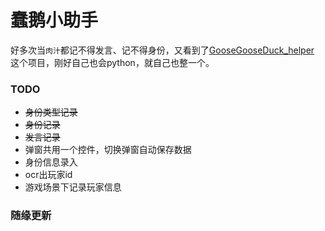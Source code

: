  # 蠢鹅小助手 
 好多次当`肉汁`都记不得发言、记不得身份，又看到了[GooseGooseDuck_helper](https://github.com/Wandering-Li/GooseGooseDuck_helper) 这个项目，刚好自己也会python，就自己也整一个。
 ### TODO
 - ~~身份类型记录~~
 - ~~身份记录~~
 - ~~发言记录~~
 - 弹窗共用一个控件，切换弹窗自动保存数据
 - 身份信息录入
 - ocr出玩家id 
 - 游戏场景下记录玩家信息

### 随缘更新